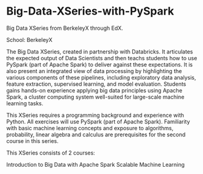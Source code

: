 


<h1>Big-Data-XSeries-with-PySpark</h1>

<p>Big Data XSeries from BerkeleyX through EdX.</p>

<p>School: BerkeleyX</p>

<p>The Big Data XSeries, created in partnership with Databricks. It articulates the expected output of Data Scientists and then teachs students how to use PySpark (part of Apache Spark) to deliver against these expectations. It is also present an integrated view of data processing by highlighting the various components of these pipelines, including exploratory data analysis, feature extraction, supervised learning, and model evaluation. Students gains hands-on experience applying big data principles using Apache Spark, a cluster computing system well-suited for large-scale machine learning tasks.</p>

<p>This XSeries requires a programming background and experience with Python. All exercises will use PySpark (part of Apache Spark). Familiarity with basic machine learning concepts and exposure to algorithms, probability, linear algebra and calculus are prerequisites for the second course in this series. </p>

<p>This XSeries consists of 2 courses:</p>

<p>Introduction to Big Data with Apache Spark 
Scalable Machine Learning</p>
